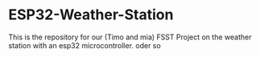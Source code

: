 # ESP32-Weather-Station
This is the repository for our (Timo and mia)  FSST Project on the weather station with an esp32 microcontroller.
oder so 
